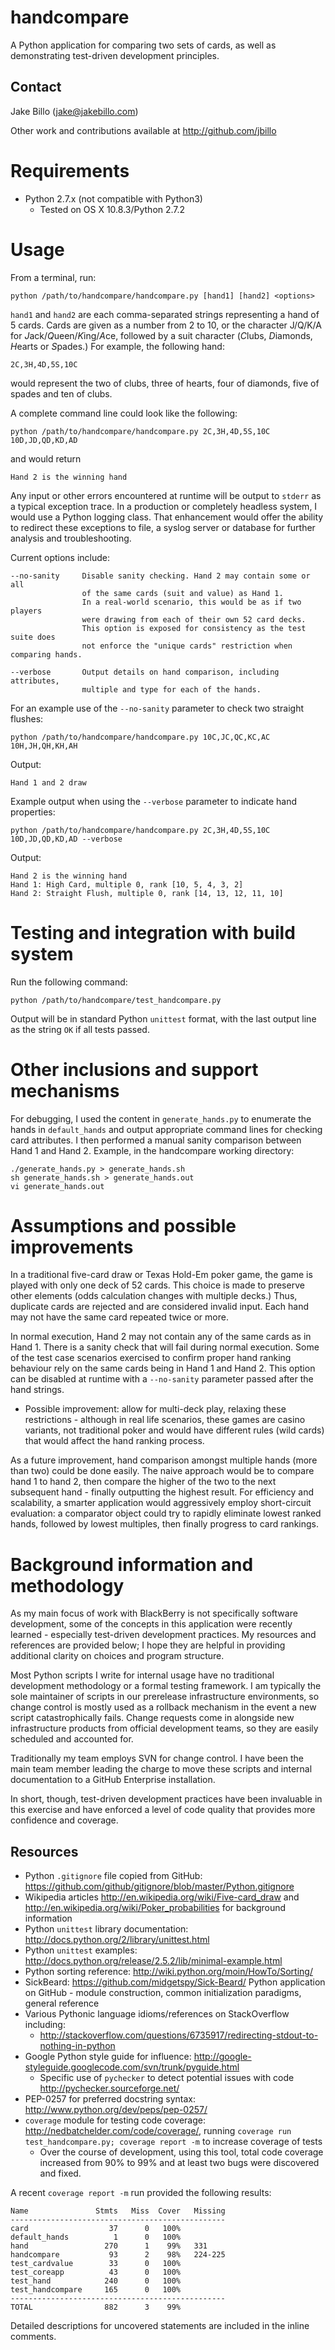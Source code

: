 # handcompare

A Python application for comparing two sets of cards, as well as demonstrating
test-driven development principles.

## Contact

Jake Billo (<jake@jakebillo.com>)

Other work and contributions available at <http://github.com/jbillo>

# Requirements

* Python 2.7.x (not compatible with Python3)
    * Tested on OS X 10.8.3/Python 2.7.2

# Usage

From a terminal, run:

    python /path/to/handcompare/handcompare.py [hand1] [hand2] <options>

`hand1` and `hand2` are each comma-separated strings representing a hand of 5 cards. Cards are given as a number from 2 to 10, or the character J/Q/K/A for *J*ack/*Q*ueen/*K*ing/*A*ce, followed by a suit character (*C*lubs, *D*iamonds, *H*earts or *S*pades.) For example, the following hand:

    2C,3H,4D,5S,10C

would represent the two of clubs, three of hearts, four of diamonds, five of spades and ten of clubs.

A complete command line could look like the following:

    python /path/to/handcompare/handcompare.py 2C,3H,4D,5S,10C 10D,JD,QD,KD,AD

and would return

    Hand 2 is the winning hand

Any input or other errors encountered at runtime will be output to `stderr` as a typical exception trace. In a production or completely headless system, I would use a Python logging class. That enhancement would offer the ability to redirect these exceptions to file, a syslog server or database for further analysis and troubleshooting.

Current options include:

    --no-sanity     Disable sanity checking. Hand 2 may contain some or all
                    of the same cards (suit and value) as Hand 1.
                    In a real-world scenario, this would be as if two players
                    were drawing from each of their own 52 card decks.
                    This option is exposed for consistency as the test suite does
                    not enforce the "unique cards" restriction when comparing hands.

    --verbose       Output details on hand comparison, including attributes,
                    multiple and type for each of the hands.

For an example use of the `--no-sanity` parameter to check two straight flushes:

    python /path/to/handcompare/handcompare.py 10C,JC,QC,KC,AC 10H,JH,QH,KH,AH

Output:

    Hand 1 and 2 draw

Example output when using the `--verbose` parameter to indicate hand properties:

    python /path/to/handcompare/handcompare.py 2C,3H,4D,5S,10C 10D,JD,QD,KD,AD --verbose

Output:

    Hand 2 is the winning hand
    Hand 1: High Card, multiple 0, rank [10, 5, 4, 3, 2]
    Hand 2: Straight Flush, multiple 0, rank [14, 13, 12, 11, 10]

# Testing and integration with build system

Run the following command:

    python /path/to/handcompare/test_handcompare.py

Output will be in standard Python `unittest` format, with the last output line as the string `OK` if all tests passed.

# Other inclusions and support mechanisms

For debugging, I used the content in `generate_hands.py` to enumerate the hands in `default_hands` and output appropriate command lines for checking card attributes. I then performed a manual sanity comparison between Hand 1 and Hand 2. Example, in the handcompare working directory:

    ./generate_hands.py > generate_hands.sh
    sh generate_hands.sh > generate_hands.out
    vi generate_hands.out

# Assumptions and possible improvements

In a traditional five-card draw or Texas Hold-Em poker game, the game is played with only one deck of 52 cards. This choice is made to preserve other elements (odds calculation changes with multiple decks.) Thus, duplicate cards are rejected and are considered invalid input. Each hand may not have the same card repeated twice or more.

In normal execution, Hand 2 may not contain any of the same cards as in Hand 1.  There is a sanity check that will fail during normal execution. Some of the test case scenarios exercised to confirm proper hand ranking behaviour rely on the same cards being in Hand 1 and Hand 2. This option can be disabled at runtime with a `--no-sanity` parameter passed after the hand strings.

* Possible improvement: allow for multi-deck play, relaxing these restrictions - although
in real life scenarios, these games are casino variants, not traditional poker and would have different rules (wild cards) that would affect the hand ranking process.

As a future improvement, hand comparison amongst multiple hands (more than two) could be done easily. The naive approach would be to compare hand 1 to hand 2, then compare the higher of the two to the next subsequent hand - finally outputting the highest result. For efficiency and scalability, a smarter application would aggressively employ short-circuit evaluation: a comparator object could try to rapidly eliminate lowest ranked hands, followed by lowest multiples, then finally progress to card rankings.

# Background information and methodology

As my main focus of work with BlackBerry is not specifically software development, some of the concepts in this application were recently learned - especially test-driven development practices. My resources and references are provided below; I hope they are helpful in providing additional clarity on choices and program structure.

Most Python scripts I write for internal usage have no traditional development methodology or a formal testing framework. I am typically the sole maintainer of scripts in our prerelease infrastructure environments, so change control is mostly used as a rollback mechanism in the event a new script catastrophically fails. Change requests come in alongside new infrastructure products from official development teams, so they are easily scheduled and accounted for.

Traditionally my team employs SVN for change control. I have been the main team member leading the charge to move these scripts and internal documentation to a GitHub Enterprise installation.

In short, though, test-driven development practices have been invaluable in this exercise and have enforced a level of code quality that provides more confidence and coverage.

## Resources

* Python `.gitignore` file copied from GitHub: <https://github.com/github/gitignore/blob/master/Python.gitignore>
* Wikipedia articles <http://en.wikipedia.org/wiki/Five-card_draw> and <http://en.wikipedia.org/wiki/Poker_probabilities> for background information
* Python `unittest` library documentation: <http://docs.python.org/2/library/unittest.html>
* Python `unittest` examples: <http://docs.python.org/release/2.5.2/lib/minimal-example.html>
* Python sorting reference: <http://wiki.python.org/moin/HowTo/Sorting/>
* SickBeard: <https://github.com/midgetspy/Sick-Beard/> Python application on GitHub - module construction, common initialization paradigms, general reference
* Various Pythonic language idioms/references on StackOverflow including:
    * <http://stackoverflow.com/questions/6735917/redirecting-stdout-to-nothing-in-python>
* Google Python style guide for influence: <http://google-styleguide.googlecode.com/svn/trunk/pyguide.html>
    * Specific use of `pychecker` to detect potential issues with code <http://pychecker.sourceforge.net/>
* PEP-0257 for preferred docstring syntax: <http://www.python.org/dev/peps/pep-0257/>
* `coverage` module for testing code coverage: <http://nedbatchelder.com/code/coverage/>, running `coverage run test_handcompare.py; coverage report -m` to increase coverage of tests
    * Over the course of development, using this tool, total code coverage increased from 90% to 99% and at least two bugs were discovered and fixed.

A recent `coverage report -m` run provided the following results:

    Name               Stmts   Miss  Cover   Missing
    ------------------------------------------------
    card                  37      0   100%
    default_hands          1      0   100%
    hand                 270      1    99%   331
    handcompare           93      2    98%   224-225
    test_cardvalue        33      0   100%
    test_coreapp          43      0   100%
    test_hand            240      0   100%
    test_handcompare     165      0   100%
    ------------------------------------------------
    TOTAL                882      3    99%

Detailed descriptions for uncovered statements are included in the inline comments.
